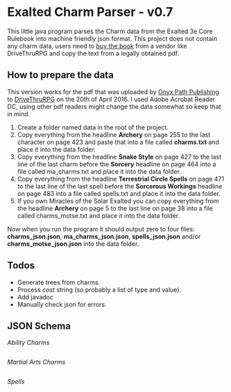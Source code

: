 ﻿# Exalted Charm Parser - v0.7
This little java program parses the Charm data from the Exalted 3e Core Rulebook into machine friendly json format.
This project does not contain any charm data, users need to [buy the book](http://www.drivethrurpg.com/product/162759/Exalted-3rd-Edition) from a vendor like DriveThruRPG and copy the text from
a legally obtained pdf.

## How to prepare the data
This version works for the pdf that was uploaded by [Onyx Path Publishing](http://www.drivethrurpg.com/browse/pub/4261/Onyx-Path-Publishing)
to [DriveThruRPG](http://www.drivethrurpg.com/product/162759/Exalted-3rd-Edition) on the 20th of April 2016. I used Adobe Acrobat Reader DC, using other pdf readers might change the data somewhat so keep that in mind.

1. Create a folder named data in the root of the project.  
2. Copy everything from the headline **Archery** on page 255 to the last character on page 423 and paste that into a file called **charms.txt** and
place it into the data folder.  
3. Copy everything from the headline **Snake Style** on page 427 to the last line of the last charm before the **Sorcery** headline on page 464 into a file called ma_charms.txt and place it into the data folder.
4. Copy everything from the headline **Terrestrial Circle Spells** on page 471 to the last line of the last spell before the **Sorcerous Workings** headline on page 483 into a file called spells.txt and place it into the data folder.
5. If you own Miracles of the Solar Exalted you can copy everything from the headline **Archery** on page 5 to the last line on page 38 into a file called charms_motse.txt and place it into the data folder.

Now when you run the program it should output zero to four files: **charms_json.json**, **ma_charms_json.json**, **spells_json.json** and/or **charms_motse_json.json** into the data folder.

## Todos
- Generate trees from charms.  
- Process *cost* string (so probably a list of type and value).
- Add javadoc
- Manually check json for errors.

## JSON Schema
*Ability Charms*
```

```
*Martial Arts Charms*
```

```
*Spells*
```

```
